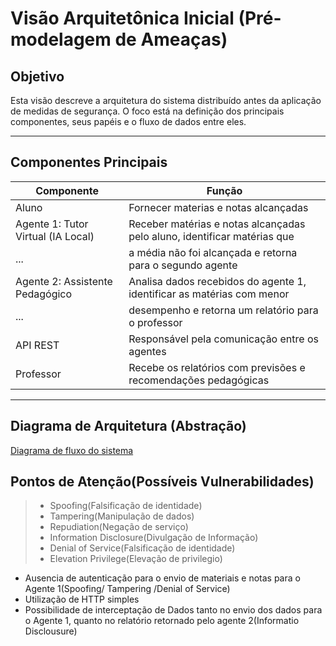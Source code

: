 # Visão Arquitetônica Inicial (Pré-modelagem de Ameaças)

## Objetivo

Esta visão descreve a arquitetura do sistema distribuído antes da aplicação de medidas de segurança. O foco está na definição dos principais componentes, seus papéis e o fluxo de dados entre eles.

---

## Componentes Principais

| Componente                         | Função                                                                 |
|-----------------------------------|------------------------------------------------------------------------|
| Aluno                              | Fornecer materias e notas alcançadas             |
| Agente 1: Tutor Virtual (IA Local) | Receber matérias e notas alcançadas pelo aluno, identificar matérias que |
| ... | a média não foi alcançada e retorna para o segundo agente  |
| Agente 2: Assistente Pedagógico    | Analisa dados recebidos do agente 1, identificar as matérias com menor  |
| ... | desempenho e retorna um relatório para o professor |
| API REST                           | Responsável pela comunicação entre os agentes                         |
| Professor                          | Recebe os relatórios com previsões e recomendações pedagógicas        |

---

## Diagrama de Arquitetura (Abstração)

[Diagrama de fluxo do sistema](Diagrama%20de%20fluxo%20do%20sistema.png)

## Pontos de Atenção(Possíveis Vulnerabilidades)

> * Spoofing(Falsificação de identidade)
> * Tampering(Manipulação de dados)
> * Repudiation(Negação de serviço)
> * Information Disclosure(Divulgação de Informação)
> * Denial of Service(Falsificação de identidade)
> * Elevation Privilege(Elevação de privilegio)

* Ausencia de autenticação para o envio de materiais e notas para o Agente 1(Spoofing/ Tampering /Denial of Service)
* Utilização de HTTP simples
* Possibilidade de interceptação de Dados tanto no envio dos dados para o Agente 1, quanto no relatório retornado pelo agente 2(Informatio Disclousure)



